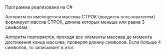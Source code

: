 Программа реализована на C#

Алгоритм из имеющегося массива СТРОК (вводится пользователем) формирует массив СТРОК, длинна которых меньше или равна 3 символам.

Алгоритм повторяется, проходя все элементы массива до момента достижения конца массива, проверяя длинну символов. Если больше 4 символов, то записывает в итог.